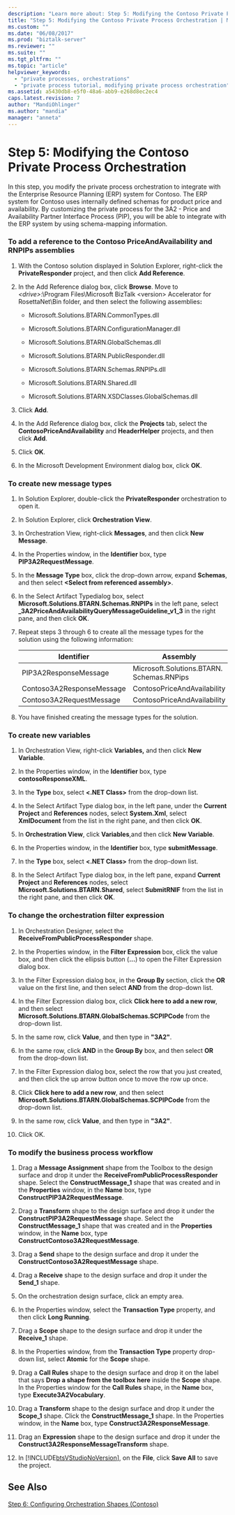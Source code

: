 ```yaml
---
description: "Learn more about: Step 5: Modifying the Contoso Private Process Orchestration"
title: "Step 5: Modifying the Contoso Private Process Orchestration | Microsoft Docs"
ms.custom: ""
ms.date: "06/08/2017"
ms.prod: "biztalk-server"
ms.reviewer: ""
ms.suite: ""
ms.tgt_pltfrm: ""
ms.topic: "article"
helpviewer_keywords: 
  - "private processes, orchestrations"
  - "private process tutorial, modifying private process orchestration"
ms.assetid: a5430db8-e5f0-48a6-abb9-e268d8ec2ec4
caps.latest.revision: 7
author: "MandiOhlinger"
ms.author: "mandia"
manager: "anneta"
---
```

# Step 5: Modifying the Contoso Private Process Orchestration
In this step, you modify the private process orchestration to integrate with the Enterprise Resource Planning (ERP) system for Contoso. The ERP system for Contoso uses internally defined schemas for product price and availability. By customizing the private process for the 3A2 - Price and Availability Partner Interface Process (PIP), you will be able to integrate with the ERP system by using schema-mapping information.  
  
### To add a reference to the Contoso PriceAndAvailability and RNPIPs assemblies  
  
1. With the Contoso solution displayed in Solution Explorer, right-click the **PrivateResponder** project, and then click **Add Reference**.  
  
2. In the Add Reference dialog box, click **Browse**. Move to *\<drive\>*:\Program Files\Microsoft BizTalk \<version\> Accelerator for RosettaNet\Bin folder, and then select the following assemblies<strong>:</strong>  
  
   -   Microsoft.Solutions.BTARN.CommonTypes.dll  
  
   -   Microsoft.Solutions.BTARN.ConfigurationManager.dll  
  
   -   Microsoft.Solutions.BTARN.GlobalSchemas.dll  
  
   -   Microsoft.Solutions.BTARN.PublicResponder.dll  
  
   -   Microsoft.Solutions.BTARN.Schemas.RNPIPs.dll  
  
   -   Microsoft.Solutions.BTARN.Shared.dll  
  
   -   Microsoft.Solutions.BTARN.XSDClasses.GlobalSchemas.dll  
  
3. Click **Add**.  
  
4. In the Add Reference dialog box, click the **Projects** tab, select the **ContosoPriceAndAvailability** and **HeaderHelper** projects, and then click **Add**.  
  
5. Click **OK**.  
  
6. In the Microsoft Development Environment dialog box, click **OK**.  
  
### To create new message types  
  
1.  In Solution Explorer, double-click the **PrivateResponder** orchestration to open it.  
  
2.  In Solution Explorer, click **Orchestration View**.  
  
3.  In Orchestration View, right-click **Messages**, and then click **New Message**.  
  
4.  In the Properties window, in the **Identifier** box, type **PIP3A2RequestMessage**.  
  
5.  In the **Message Type** box, click the drop-down arrow, expand **Schemas**, and then select **\<Select from referenced assembly\>**.  
  
6.  In the Select Artifact Typedialog box, select **Microsoft.Solutions.BTARN.Schemas.RNPIPs** in the left pane, select **_3A2PriceAndAvailabilityQueryMessageGuideline_v1_3** in the right pane, and then click **OK**.  
  
7.  Repeat steps 3 through 6 to create all the message types for the solution using the following information:  
  
    |Identifier|Assembly|Message Type|  
    |----------------|--------------|------------------|  
    |PIP3A2ResponseMessage|Microsoft.Solutions.BTARN.<br />Schemas.RNPips|_3A2PriceAndAvailability<br />ResponseMessageGuideline_v1_3|  
    |Contoso3A2ResponseMessage|ContosoPriceAndAvailability|rootPriceResponse|  
    |Contoso3A2RequestMessage|ContosoPriceAndAvailability|rootPriceRequest|  
  
8.  You have finished creating the message types for the solution.  
  
### To create new variables  
  
1.  In Orchestration View, right-click **Variables,** and then click **New Variable**.  
  
2.  In the Properties window, in the **Identifier** box, type **contosoResponseXML**.  
  
3.  In the **Type** box, select **\<.NET Class\>** from the drop-down list.  
  
4.  In the Select Artifact Type dialog box, in the left pane, under the **Current Project** and **References** nodes, select **System.Xml**, select **XmlDocument** from the list in the right pane, and then click **OK**.  
  
5.  In **Orchestration View**, click **Variables**,and then click **New Variable**.  
  
6.  In the Properties window, in the **Identifier** box, type **submitMessage**.  
  
7.  In the **Type** box, select **\<.NET Class\>** from the drop-down list.  
  
8.  In the Select Artifact Type dialog box, in the left pane, expand **Current Project** and **References** nodes, select **Microsoft.Solutions.BTARN.Shared**, select **SubmitRNIF** from the list in the right pane, and then click **OK**.  
  
### To change the orchestration filter expression  
  
1.  In Orchestration Designer, select the **ReceiveFromPublicProcessResponder** shape.  
  
2.  In the Properties window, in the **Filter Expression** box, click the value box, and then click the ellipsis button (**...**) to open the Filter Expression dialog box.  
  
3.  In the Filter Expression dialog box, in the **Group By** section, click the **OR** value on the first line, and then select **AND** from the drop-down list.  
  
4.  In the Filter Expression dialog box, click **Click here to add a new row**, and then select **Microsoft.Solutions.BTARN.GlobalSchemas.SCPIPCode** from the drop-down list.  
  
5.  In the same row, click **Value**, and then type in **"3A2"**.  
  
6.  In the same row, click **AND** in the **Group By** box, and then select **OR** from the drop-down list.  
  
7.  In the Filter Expression dialog box, select the row that you just created, and then click the up arrow button once to move the row up once.  
  
8.  Click **Click here to add a new row**, and then select **Microsoft.Solutions.BTARN.GlobalSchemas.SCPIPCode** from the drop-down list.  
  
9. In the same row, click **Value**, and then type in **"3A2"**.  
  
10. Click OK.  
  
### To modify the business process workflow  
  
1. Drag a **Message Assignment** shape from the Toolbox to the design surface and drop it under the **ReceiveFromPublicProcessResponder** shape. Select the **ConstructMessage_1** shape that was created and in the **Properties** window, in the **Name** box, type **ConstructPIP3A2RequestMessage**.  
  
2. Drag a **Transform** shape to the design surface and drop it under the **ConstructPIP3A2RequestMessage** shape. Select the **ConstructMessage_1** shape that was created and in the **Properties** window, in the **Name** box, type **ConstructContoso3A2RequestMessage**.  
  
3. Drag a **Send** shape to the design surface and drop it under the **ConstructContoso3A2RequestMessage** shape.  
  
4. Drag a **Receive** shape to the design surface and drop it under the **Send_1** shape.  
  
5. On the orchestration design surface, click an empty area.  
  
6. In the Properties window, select the **Transaction Type** property, and then click **Long Running**.  
  
7. Drag a **Scope** shape to the design surface and drop it under the **Receive_1** shape.  
  
8. In the Properties window, from the **Transaction Type** property drop-down list, select **Atomic** for the **Scope** shape.  
  
9. Drag a **Call Rules** shape to the design surface and drop it on the label that says **Drop a shape from the toolbox here** inside the **Scope** shape. In the Properties window for the **Call Rules** shape, in the **Name** box, type **Execute3A2Vocabulary**.  
  
10. Drag a **Transform** shape to the design surface and drop it under the **Scope_1** shape. Click the **ConstructMessage_1** shape. In the Properties window, in the **Name** box, type **Construct3A2ResponseMessage**.  
  
11. Drag an **Expression** shape to the design surface and drop it under the **Construct3A2ResponseMessageTransform** shape.  
  
12. In [!INCLUDE[btsVStudioNoVersion](../../includes/btsvstudionoversion-md.md)], on the **File**, click **Save All** to save the project.  
  
## See Also  
 [Step 6: Configuring Orchestration Shapes (Contoso)](../../adapters-and-accelerators/accelerator-rosettanet/step-6-configuring-orchestration-shapes-contoso.md)
